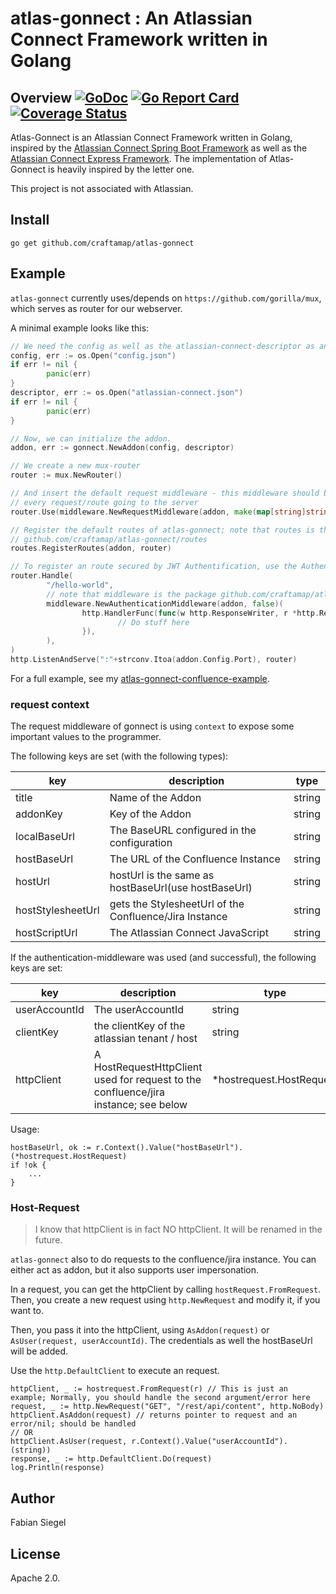 # atlas-gonnect : An Atlassian Connect Framework written in Golang

## Overview [![GoDoc](https://godoc.org/github.com/craftamap/atlas-gonnect?status.svg)](https://godoc.org/github.com/craftamap/atlas-gonnect) [![Go Report Card](https://goreportcard.com/badge/github.com/craftamap/atlas-gonnect)](https://goreportcard.com/report/github.com/craftamap/atlas-gonnect) [![Coverage Status](https://coveralls.io/repos/github/craftamap/atlas-gonnect/badge.svg?branch=master)](https://coveralls.io/github/craftamap/atlas-gonnect?branch=master)

Atlas-Gonnect is an Atlassian Connect Framework written in Golang, inspired by the [Atlassian Connect Spring Boot Framework](https://bitbucket.org/atlassian/atlassian-connect-spring-boot/src/master/)  as well as the [Atlassian Connect Express Framework](https://bitbucket.org/atlassian/atlassian-connect-express/src/master/). The implementation of Atlas-Gonnect is heavily inspired by the letter one.

This project is not associated with Atlassian.

## Install

```
go get github.com/craftamap/atlas-gonnect
```

## Example

`atlas-gonnect` currently uses/depends on `https://github.com/gorilla/mux`,
which serves as router for our webserver.

A minimal example looks like this:

```go
// We need the config as well as the atlassian-connect-descriptor as an io.Reader
config, err := os.Open("config.json")
if err != nil {
        panic(err)
}
descriptor, err := os.Open("atlassian-connect.json")
if err != nil {
        panic(err)
}

// Now, we can initialize the addon.
addon, err := gonnect.NewAddon(config, descriptor)

// We create a new mux-router
router := mux.NewRouter()

// And insert the default request middleware - this middleware should be used on
// every request/route going to the server
router.Use(middleware.NewRequestMiddleware(addon, make(map[string]string)))

// Register the default routes of atlas-gonnect; note that routes is the package
// github.com/craftamap/atlas-gonnect/routes
routes.RegisterRoutes(addon, router)

// To register an route secured by JWT Authentification, use the AuthentificationMiddleware
router.Handle(
        "/hello-world",
        // note that middleware is the package github.com/craftamap/atlas-gonnect/middleware
        middleware.NewAuthenticationMiddleware(addon, false)(
                http.HandlerFunc(func(w http.ResponseWriter, r *http.Request) {
                        // Do stuff here
                }),
        ),
)
http.ListenAndServe(":"+strconv.Itoa(addon.Config.Port), router)
```


For a full example, see my [atlas-gonnect-confluence-example](https://github.com/craftamap/atlas-gonnect-confluence-example).

### request context

The request middleware of gonnect is using `context` to expose some important values to the programmer.

The following keys are set (with the following types):

| key               	| description                                               	| type   	|
|-------------------	|-----------------------------------------------------      	|--------	|
| title             	| Name of the Addon                                         	| string 	|
| addonKey          	| Key of the Addon                                          	| string 	|
| localBaseUrl      	| The BaseURL configured in the configuration               	| string 	|
| hostBaseUrl       	| The URL of the Confluence Instance                        	| string 	|
| hostUrl           	| hostUrl is the same as hostBaseUrl(use hostBaseUrl) 	        | string 	|
| hostStylesheetUrl 	| gets the StylesheetUrl of the Confluence/Jira Instance   	| string 	|
| hostScriptUrl     	| The Atlassian Connect JavaScript                      	| string 	|

If the authentication-middleware was used (and successful), the following keys are set:

| key           	| description                                                                         	| type                     	|
|---------------	|-------------------------------------------------------------------------------------	|--------------------------	|
| userAccountId 	| The userAccountId                                                                   	| string                   	|
| clientKey     	| the clientKey of the atlassian tenant / host                                        	| string                   	|
| httpClient    	| A HostRequestHttpClient used for request to the confluence/jira instance; see below 	| *hostrequest.HostRequest 	|

Usage:

```
hostBaseUrl, ok := r.Context().Value("hostBaseUrl").(*hostrequest.HostRequest)
if !ok {
    ...
}
```


### Host-Request

> I know that httpClient is in fact NO httpClient. It will be renamed in the future.

`atlas-gonnect` also to do requests to the confluence/jira instance. You can either act as addon, but it also supports user impersonation.

In a request, you can get the httpClient by calling `hostRequest.FromRequest`. Then, you create a new request using `http.NewRequest` and modify it, if you want to.

Then, you pass it into the httpClient, using `AsAddon(request)` or `AsUser(request, userAccountId)`. The credentials as well the hostBaseUrl will be added.

Use the `http.DefaultClient` to execute an request.

```
httpClient, _ := hostrequest.FromRequest(r) // This is just an example; Normally, you should handle the second argument/error here
request, _ := http.NewRequest("GET", "/rest/api/content", http.NoBody)
httpClient.AsAddon(request) // returns pointer to request and an error/nil; should be handled
// OR
httpClient.AsUser(request, r.Context().Value("userAccountId").(string))
response, _ := http.DefaultClient.Do(request)
log.Println(response)
```


## Author

Fabian Siegel

## License

Apache 2.0.
